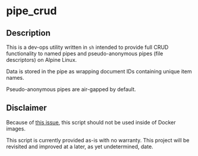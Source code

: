 # pipe_crud

## Description

This is a dev-ops utility written in `sh` intended to provide full CRUD functionality to named pipes and pseudo-anonymous pipes (file descriptors) on Alpine Linux.

Data is stored in the pipe as wrapping document IDs containing unique item names.

Pseudo-anonymous pipes are air-gapped by default.

## Disclaimer

Because of [this issue](https://github.com/moby/moby/issues/37182), this script should not be used inside of Docker images.

This script is currently provided as-is with no warranty. This project will be revisited and improved at a later, as yet undetermined, date.
